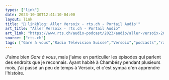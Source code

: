 ```yaml
---
types: ["link"]
date: 2023-10-30T12:41:10-04:00
layout: link
title: "🔗 linkblog: Aller Versoix - rts.ch - Portail Audio'"
art_title: "Aller Versoix - rts.ch - Portail Audio"
art_link: "https://www.rts.ch/audio-podcast/2023/audio/aller-versoix-26952406.html"
source: ["rts.ch"]
tags: ["Gare à vous","Radio Télévision Suisse","Versoix","podcasts","radio","Chambésy","Geneva","Switzerland"]
---
```

J'aime bien *Gare à vous*, mais j'aime en particulier les épisodes qui parlent des endroits que je reconnais. Ayant habité à Chambésy pendant plusieurs mois, j'ai passé un peu de temps à Versoix, et c'est sympa d'en apprendre l'histoire.
